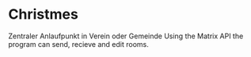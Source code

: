 # Christmes

Zentraler Anlaufpunkt in Verein oder Gemeinde
Using the Matrix API the program can send, recieve and edit rooms.
